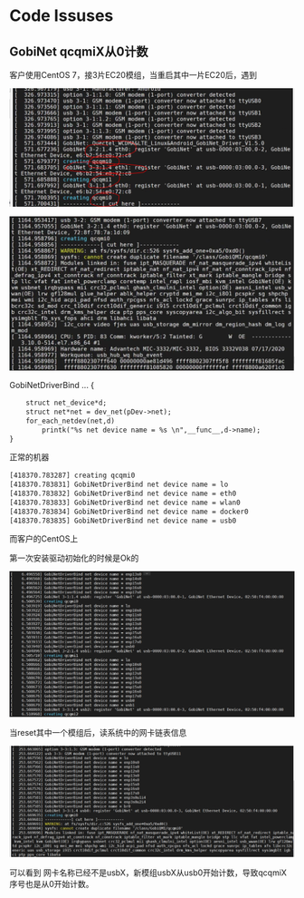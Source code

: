Code Issuses
=====

GobiNet qcqmiX从0计数
----

客户使用CentOS 7，接3片EC20模组，当重启其中一片EC20后，遇到


![](GobiNet_qcqmiX.png)

![](GobiNet_qcqmiX_duplicated.jpg)

GobiNetDriverBind
...
	{

		struct net_device*d;
		struct net*net = dev_net(pDev->net);
		for_each_netdev(net,d)
			printk("%s net device name = %s \n",__func__,d->name);
	}

正常的机器

	[418370.783287] creating qcqmi0
	[418370.783831] GobiNetDriverBind net device name = lo
	[418370.783832] GobiNetDriverBind net device name = eth0
	[418370.783833] GobiNetDriverBind net device name = wlan0
	[418370.783834] GobiNetDriverBind net device name = docker0
	[418370.783835] GobiNetDriverBind net device name = usb0

而客户的CentOS上

第一次安装驱动初始化的时候是Ok的

![](CentOS-firstTime-GobiNet.png)

当reset其中一个模组后，读系统中的网卡链表信息

![](CentOS-reset-GobiNet.png)

可以看到 网卡名称已经不是usbX，新模组usbX从usb0开始计数，导致qcqmiX序号也是从0开始计数。




